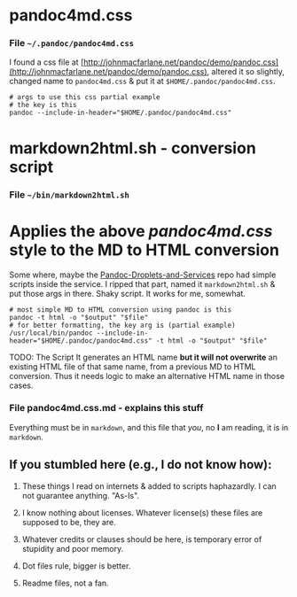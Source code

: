 pandoc4md.css
============

### File `~/.pandoc/pandoc4md.css`  ###

I found a css file at [http://johnmacfarlane.net/pandoc/demo/pandoc.css](http://johnmacfarlane.net/pandoc/demo/pandoc.css), altered it so slightly, changed name to `pandoc4md.css` &amp; put it at `$HOME/.pandoc/pandoc4md.css`.

``` Shell
# args to use this css partial example
# the key is this
pandoc --include-in-header="$HOME/.pandoc/pandoc4md.css"
```


markdown2html.sh - conversion script
====================================

### File `~/bin/markdown2html.sh` ###
# Applies the above _pandoc4md.css_ style to the MD to HTML conversion #

Some where, maybe the [Pandoc-Droplets-and-Services](https://github.com/dsanson/Pandoc-Droplets-and-Services) repo had simple scripts inside the service. I ripped that part, named it `markdown2html.sh` &amp; put those args in there. Shaky script.  It works for me, somewhat.


``` Shell
# most simple MD to HTML conversion using pandoc is this
pandoc -t html -o "$output" "$file"
# for better formatting, the key arg is (partial example)
/usr/local/bin/pandoc --include-in-header="$HOME/.pandoc/pandoc4md.css" -t html -o "$output" "$file"
```


TODO: The Script It generates an HTML name __but it will not overwrite__ an existing HTML file of that same name, from a previous MD to HTML conversion. Thus it needs logic to make an alternative HTML name in those cases.


### File pandoc4md.css.md - explains this stuff ###

Everything must be in `markdown`, and this file that _you_, no __I__ am reading, it is in `markdown`.


If you stumbled here (e.g., I do not know how): 
--------------------------------------------

1.  These things I read on internets &amp; added to scripts haphazardly.
    I can not guarantee anything. "As-Is".

3.  I know nothing about licenses. Whatever license(s) these files are supposed to be, they are.

5.  Whatever credits or clauses should be here, is temporary error of stupidity and poor memory.

7.  Dot files rule, bigger is better.

9.  Readme files, not a fan.


